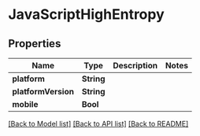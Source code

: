 # JavaScriptHighEntropy

## Properties
Name | Type | Description | Notes
------------ | ------------- | ------------- | -------------
**platform** | **String** |  | 
**platformVersion** | **String** |  | 
**mobile** | **Bool** |  | 

[[Back to Model list]](../README.md#documentation-for-models) [[Back to API list]](../README.md#documentation-for-api-endpoints) [[Back to README]](../README.md)


